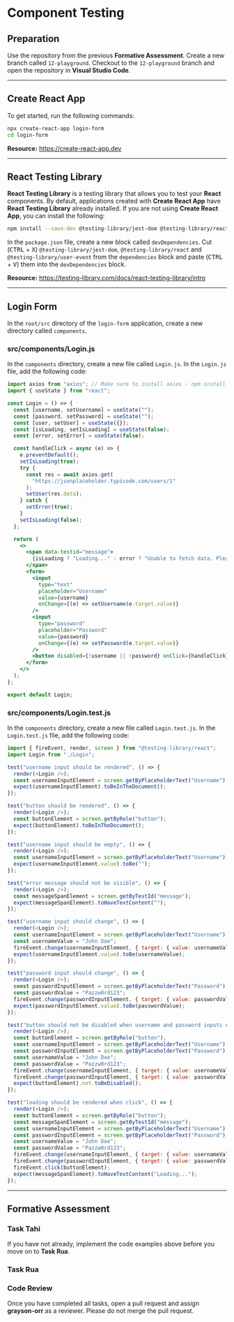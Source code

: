 # Component Testing

## Preparation

Use the repository from the previous **Formative Assessment**. Create a new branch called `12-playground`. Checkout to the `12-playground` branch and open the repository in **Visual Studio Code**.

---

## Create React App

To get started, run the following commands: 

```bash
npx create-react-app login-form
cd login-form
```

**Resource:** <https://create-react-app.dev>

---

## React Testing Library

**React Testing Library** is a testing library that allows you to test your **React** components. By default, applications created with **Create React App** have **React Testing Library** already installed. If you are not using **Create React App**, you can install the following:

```bash
npm install --save-dev @testing-library/jest-dom @testing-library/react @testing-library/user-event
```

In the `package.json` file, create a new block called `devDependencies`. Cut (<kbd>CTRL</kbd> + <kbd>X</kbd>) `@testing-library/jest-dom`, `@testing-library/react` and `@testing-library/user-event` from the `dependencies` block and paste (<kbd>CTRL</kbd> + <kbd>V</kbd>) them into the `devDependencies` block.

**Resource:** <https://testing-library.com/docs/react-testing-library/intro>

---

## Login Form

In the `root/src` directory of the `login-form` application, create a new directory called `components`.

### src/components/Login.js

In the `components` directory, create a new file called `Login.js`. In the `Login.js` file, add the following code:

```jsx
import axios from "axios"; // Make sure to install axios - npm install axios
import { useState } from "react";

const Login = () => {
  const [username, setUsername] = useState("");
  const [password, setPassword] = useState("");
  const [user, setUser] = useState({});
  const [isLoading, setIsLoading] = useState(false);
  const [error, setError] = useState(false);

  const handleClick = async (e) => {
    e.preventDefault();
    setIsLoading(true);
    try {
      const res = await axios.get(
        "https://jsonplaceholder.typicode.com/users/1"
      );
      setUser(res.data);
    } catch {
      setError(true);
    }
    setIsLoading(false);
  };

  return (
    <>
      <span data-testid="message">
        {isLoading ? "Loading..." : error ? "Unable to fetch data. Please try again later" : user.name}
      </span>
      <form>
        <input
          type="text"
          placeholder="Username"
          value={username}
          onChange={(e) => setUsername(e.target.value)}
        />
        <input
          type="password"
          placeholder="Password"
          value={password}
          onChange={(e) => setPassword(e.target.value)}
        />
        <button disabled={!username || !password} onClick={handleClick}>Login</button>
      </form>
    </>
  );
};

export default Login;
```

### src/components/Login.test.js

In the `components` directory, create a new file called `Login.test.js`. In the `Login.test.js` file, add the following code:

```js
import { fireEvent, render, screen } from "@testing-library/react";
import Login from "./Login";

test("username input should be rendered", () => {
  render(<Login />);
  const usernameInputElement = screen.getByPlaceholderText("Username");
  expect(usernameInputElement).toBeInTheDocument();
});

test("button should be rendered", () => {
  render(<Login />);
  const buttonElement = screen.getByRole("button");
  expect(buttonElement).toBeInTheDocument();
});

test("username input should be empty", () => {
  render(<Login />);
  const usernameInputElement = screen.getByPlaceholderText("Username");
  expect(usernameInputElement.value).toBe("");
});

test("error message should not be visible", () => {
  render(<Login />);
  const messageSpanElement = screen.getByTestId("message");
  expect(messageSpanElement).toHaveTextContent("");
});

test("username input should change", () => {
  render(<Login />);
  const usernameInputElement = screen.getByPlaceholderText("Username");
  const usernameValue = "John Doe";
  fireEvent.change(usernameInputElement, { target: { value: usernameValue } });
  expect(usernameInputElement.value).toBe(usernameValue);
});

test("password input should change", () => {
  render(<Login />);
  const passwordInputElement = screen.getByPlaceholderText("Password");
  const passwordValue = "Pazzw0rd123";
  fireEvent.change(passwordInputElement, { target: { value: passwordValue } });
  expect(passwordInputElement.value).toBe(passwordValue);
});

test("button should not be disabled when username and password inputs exist", () => {
  render(<Login />);
  const buttonElement = screen.getByRole("button");
  const usernameInputElement = screen.getByPlaceholderText("Username");
  const passwordInputElement = screen.getByPlaceholderText("Password");
  const usernameValue = "John Doe";
  const passwordValue = "Pazzw0rd123";
  fireEvent.change(usernameInputElement, { target: { value: usernameValue } });
  fireEvent.change(passwordInputElement, { target: { value: passwordValue } });
  expect(buttonElement).not.toBeDisabled();
});

test("loading should be rendered when click", () => {
  render(<Login />);
  const buttonElement = screen.getByRole("button");
  const messageSpanElement = screen.getByTestId("message");
  const usernameInputElement = screen.getByPlaceholderText("Username");
  const passwordInputElement = screen.getByPlaceholderText("Password");
  const usernameValue = "John Doe";
  const passwordValue = "Pazzw0rd123";
  fireEvent.change(usernameInputElement, { target: { value: usernameValue } });
  fireEvent.change(passwordInputElement, { target: { value: passwordValue } });
  fireEvent.click(buttonElement);
  expect(messageSpanElement).toHaveTextContent("Loading...");
});
```

---

## Formative Assessment

### Task Tahi

If you have not already, implement the code examples above before you move on to **Task Rua**.

### Task Rua

### Code Review

Once you have completed all tasks, open a pull request and assign **grayson-orr** as a reviewer. Please do not merge the pull request.
